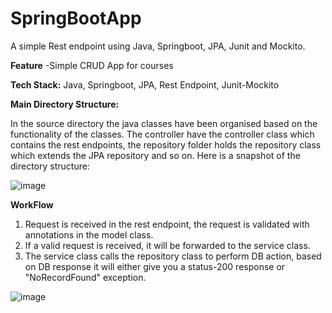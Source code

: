 # SpringBootApp
A simple Rest endpoint using Java, Springboot, JPA, Junit and Mockito.

**Feature**
-Simple CRUD App for courses

**Tech Stack:**
Java,
Springboot,
JPA,
Rest Endpoint,
Junit-Mockito

**Main Directory Structure:**

In the source directory the java classes have been organised based on the functionality of the classes. The controller have the controller class which contains the rest endpoints, the repository folder holds the repository class which extends the JPA repository and so on. Here is a snapshot of the directory structure:

![image](https://user-images.githubusercontent.com/15722492/154832755-072c411d-8c01-411b-b191-77ac1fef2d97.png)


**WorkFlow**
1. Request is received in the rest endpoint, the request is validated with annotations in the model class. 
2. If a valid request is received, it will be forwarded to the service class. 
3. The service class calls the repository class to perform DB action, based on DB response it will either give you a status-200 response or "NoRecordFound" exception.

![image](https://user-images.githubusercontent.com/15722492/154835757-2536f53a-5fd5-4de0-81d4-4926d527614e.png)

